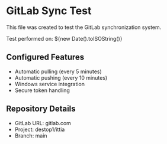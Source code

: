 # GitLab Sync Test

This file was created to test the GitLab synchronization system.

Test performed on: ${new Date().toISOString()}

## Configured Features
- Automatic pulling (every 5 minutes)
- Automatic pushing (every 10 minutes)
- Windows service integration
- Secure token handling

## Repository Details
- GitLab URL: gitlab.com
- Project: destop1/ittia
- Branch: main 